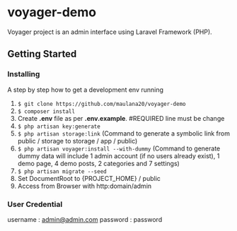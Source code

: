 # voyager-demo
Voyager project is an admin interface using Laravel Framework (PHP).

## Getting Started

### Installing

A step by step how to get a development env running

1.  `$ git clone https://github.com/maulana20/voyager-demo`
2.  `$ composer install`
3.  Create **.env** file as per **.env.example**. #REQUIRED line must be change
4.  `$ php artisan key:generate`
5.  `$ php artisan storage:link` (Command to generate a symbolic link from public / storage to storage / app / public)
7.  `$ php artisan voyager:install --with-dummy` (Command to generate dummy data will include 1 admin account (if no users already exist), 1 demo page, 4 demo posts, 2 categories and 7 settings)
8.  `$ php artisan migrate --seed`
9.  Set DocumentRoot to {PROJECT_HOME} / public
10.  Access from Browser with http:domain/admin

### User Credential

username : admin@admin.com
password : password
